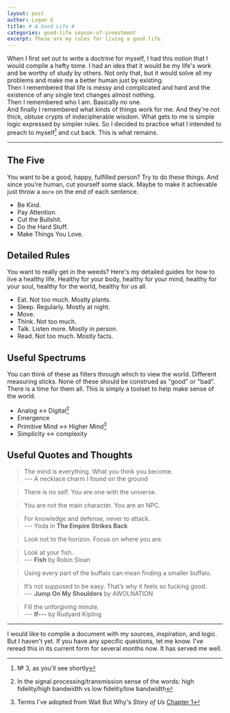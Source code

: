 ```yaml
---
layout: post
author: Logan G
title: # A Good Life # 
categories: good-life season-of-investment
excerpt: These are my rules for living a good life. 
---
```

When I first set out to write a doctrine for myself, I had this notion that I would compile a hefty tome. I had an idea that it would be my life's work and be worthy of study by others. Not only that, but it would solve all my problems and make me a better human just by existing.  
Then I remembered that life is messy and complicated and hard and the existence of any single text changes almost nothing.  
Then I remembered who I am. Basically no one.  
And finally I remembered what kinds of things work for me. And they're not thick, obtuse crypts of indecipherable wisdom. What gets to me is simple logic expressed by simpler rules. So I decided to practice what I intended to preach to myself[^1] and cut back. This is what remains.

---

## The Five ##
You want to be a good, happy, fulfilled person? Try to do these things. And since you're human, cut yourself some slack. Maybe to make it achievable just throw a `more` on the end of each sentence.
- Be Kind.
- Pay Attention.
- Cut the Bullshit.
- Do the Hard Stuff.
- Make Things You Love.

## Detailed Rules ##
You want to really get in the weeds? Here's my detailed guides for how to live a healthy life. Healthy for your body, healthy for your mind, healthy for your soul, healthy for the world, healthy for us all.
- Eat. Not too much. Mostly plants.
- Sleep. Regularly. Mostly at night.
- Move.
- Think. Not too much.
- Talk. Listen more. Mostly in person.
- Read. Not too much. Mostly facts.

## Useful Spectrums ##
You can think of these as filters through which to view the world. Different measuring sticks. None of these should be construed as "good" or "bad". There is a time for them all. This is simply a toolset to help make sense of the world.
- Analog ↔ Digital[^2]
- Emergence
- Primitive Mind ↔ Higher Mind[^3]
- Simplicity ↔ complexity

## Useful Quotes and Thoughts ##
> The mind is everything. What you think you become.  
> --- A necklace charm I found on the ground

> There is no self. You are one with the universe.  

> You are not the main character. You are an NPC.  

> For knowledge and defense, never to attack.  
> --- Yoda in **The Empire Strikes Back**

> Look not to the horizon. Focus on where you are.  

> Look at your fish.  
> --- **Fish** by Robin Sloan

> Using every part of the buffalo can mean finding a smaller buffalo.  

> It’s not supposed to be easy. That’s why it feels so fucking good.   
> --- **Jump On My Shoulders** by AWOLNATION  

> Fill the unforgiving minute.  
> --- **If---** by Rudyard Kipling  

---

I would like to compile a document with my sources, inspiration, and logic. But I haven't yet. If you have any specific questions, let me know. I've reread this in its current form for several months now. It has served me well.  



[^1]: № 3, as you'll see shortly
[^2]: In the signal processing/transmission sense of the words: high fidelity/high bandwidth vs low fidelity/low bandwidth
[^3]: Terms I've adopted from Wait But Why's _Story of Us_ [Chapter 1](https://waitbutwhy.com/2019/08/fire-light.html)